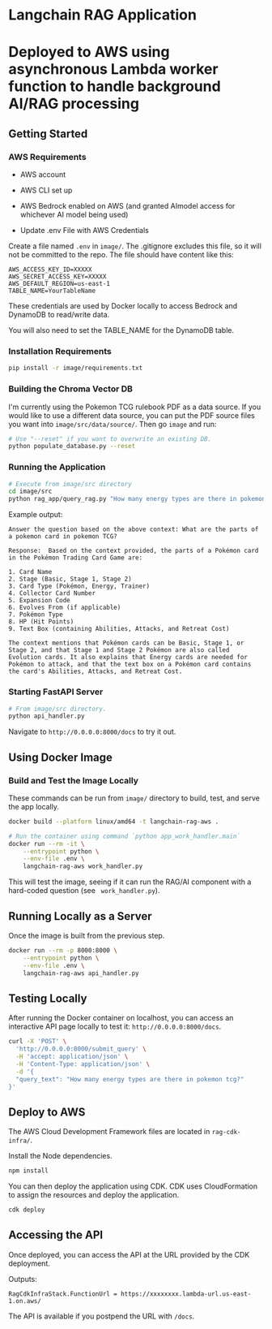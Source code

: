 # Langchain RAG Application
# Deployed to AWS using asynchronous Lambda worker function to handle background AI/RAG processing

## Getting Started

### AWS Requirements

- AWS account
- AWS CLI set up
- AWS Bedrock enabled on AWS (and granted AImodel access for whichever AI model being used)

- Update .env File with AWS Credentials

Create a file named `.env` in `image/`. The .gitignore excludes this file, so it will not be committed to the repo. The file should have content like this:

```
AWS_ACCESS_KEY_ID=XXXXX
AWS_SECRET_ACCESS_KEY=XXXXX
AWS_DEFAULT_REGION=us-east-1
TABLE_NAME=YourTableName
```

These credentials are used by Docker locally to access Bedrock and DynamoDB to read/write data.

You will also need to set the TABLE_NAME for the DynamoDB table.

### Installation Requirements

```sh
pip install -r image/requirements.txt
```

### Building the Chroma Vector DB

I'm currently using the Pokemon TCG rulebook PDF as a data source. If you would like to use a different data source, you can put the PDF source files you want into `image/src/data/source/`. Then go `image` and run:

```sh
# Use "--reset" if you want to overwrite an existing DB.
python populate_database.py --reset
```

### Running the Application

```sh
# Execute from image/src directory
cd image/src
python rag_app/query_rag.py "How many energy types are there in pokemon tcg?"
```

Example output:

```text
Answer the question based on the above context: What are the parts of a pokemon card in pokemon TCG?

Response:  Based on the context provided, the parts of a Pokémon card in the Pokémon Trading Card Game are:

1. Card Name
2. Stage (Basic, Stage 1, Stage 2)
3. Card Type (Pokémon, Energy, Trainer)
4. Collector Card Number
5. Expansion Code
6. Evolves From (if applicable)
7. Pokémon Type
8. HP (Hit Points)
9. Text Box (containing Abilities, Attacks, and Retreat Cost)

The context mentions that Pokémon cards can be Basic, Stage 1, or Stage 2, and that Stage 1 and Stage 2 Pokémon are also called Evolution cards. It also explains that Energy cards are needed for Pokémon to attack, and that the text box on a Pokémon card contains the card's Abilities, Attacks, and Retreat Cost.
```

### Starting FastAPI Server

```sh
# From image/src directory.
python api_handler.py
```

Navigate to `http://0.0.0.0:8000/docs` to try it out.

## Using Docker Image

### Build and Test the Image Locally

These commands can be run from `image/` directory to build, test, and serve the app locally.

```sh
docker build --platform linux/amd64 -t langchain-rag-aws .
```

```sh
# Run the container using command `python app_work_handler.main`
docker run --rm -it \
    --entrypoint python \
    --env-file .env \
    langchain-rag-aws work_handler.py
```

This will test the image, seeing if it can run the RAG/AI component with a hard-coded question (see ` work_handler.py`).

## Running Locally as a Server

Once the image is built from the previous step.

```sh
docker run --rm -p 8000:8000 \
    --entrypoint python \
    --env-file .env \
    langchain-rag-aws api_handler.py
```

## Testing Locally

After running the Docker container on localhost, you can access an interactive API page locally to test it: `http://0.0.0.0:8000/docs`.

```sh
curl -X 'POST' \
  'http://0.0.0.0:8000/submit_query' \
  -H 'accept: application/json' \
  -H 'Content-Type: application/json' \
  -d '{
  "query_text": "How many energy types are there in pokemon tcg?"
}'
```

## Deploy to AWS

The AWS Cloud Development Framework files are located in `rag-cdk-infra/`. 

Install the Node dependencies.

```sh
npm install
```

You can then deploy the application using CDK. CDK uses CloudFormation to assign the resources and deploy the application.

```sh
cdk deploy
```

## Accessing the API

Once deployed, you can access the API at the URL provided by the CDK deployment.

Outputs:

```
RagCdkInfraStack.FunctionUrl = https://xxxxxxxx.lambda-url.us-east-1.on.aws/
```

The API is available if you postpend the URL with `/docs`.
